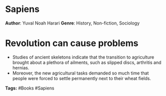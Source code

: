 # Sapiens
**Author**: Yuval Noah Harari 
**Genre**: History, Non-fiction, Sociology

# Revolution can cause problems
- Studies of ancient skeletons indicate that the transition to agriculture brought about a plethora of ailments, such as slipped discs, arthritis and hernias. 
- Moreover, the new agricultural tasks demanded so much time that people were forced to settle permanently next to their wheat fields.

**Tags:** #Books #Sapiens